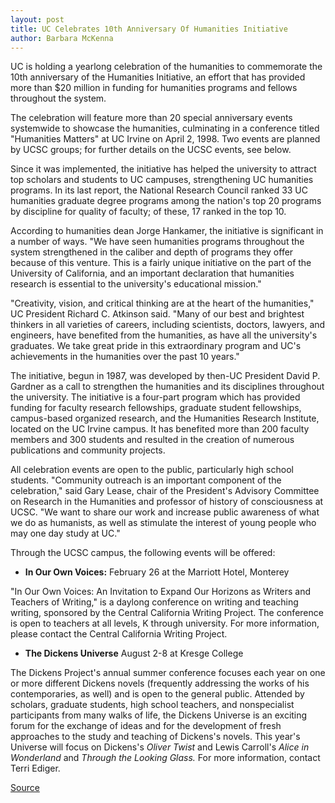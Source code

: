 ```yaml
---
layout: post
title: UC Celebrates 10th Anniversary Of Humanities Initiative
author: Barbara McKenna
---
```


UC is holding a yearlong celebration of the humanities to commemorate the 10th anniversary of the Humanities Initiative, an effort that has provided more than $20 million in funding for humanities programs and fellows throughout the system.

The celebration will feature more than 20 special anniversary events systemwide to showcase the humanities, culminating in a conference titled "Humanities Matters" at UC Irvine on April 2, 1998. Two events are planned by UCSC groups; for further details on the UCSC events, see below.

Since it was implemented, the initiative has helped the university to attract top scholars and students to UC campuses, strengthening UC humanities programs. In its last report, the National Research Council ranked 33 UC humanities graduate degree programs among the nation's top 20 programs by discipline for quality of faculty; of these, 17 ranked in the top 10.

According to humanities dean Jorge Hankamer, the initiative is significant in a number of ways. "We have seen humanities programs throughout the system strengthened in the caliber and depth of programs they offer because of this venture. This is a fairly unique initiative on the part of the University of California, and an important declaration that humanities research is essential to the university's educational mission."

"Creativity, vision, and critical thinking are at the heart of the humanities," UC President Richard C. Atkinson said. "Many of our best and brightest thinkers in all varieties of careers, including scientists, doctors, lawyers, and engineers, have benefited from the humanities, as have all the university's graduates. We take great pride in this extraordinary program and UC's achievements in the humanities over the past 10 years."

The initiative, begun in 1987, was developed by then-UC President David P. Gardner as a call to strengthen the humanities and its disciplines throughout the university. The initiative is a four-part program which has provided funding for faculty research fellowships, graduate student fellowships, campus-based organized research, and the Humanities Research Institute, located on the UC Irvine campus. It has benefited more than 200 faculty members and 300 students and resulted in the creation of numerous publications and community projects.

All celebration events are open to the public, particularly high school students. "Community outreach is an important component of the celebration," said Gary Lease, chair of the President's Advisory Committee on Research in the Humanities and professor of history of consciousness at UCSC. "We want to share our work and increase public awareness of what we do as humanists, as well as stimulate the interest of young people who may one day study at UC."

Through the UCSC campus, the following events will be offered:
* **In Our Own Voices:** February 26 at the Marriott Hotel, Monterey

"In Our Own Voices: An Invitation to Expand Our Horizons as Writers and Teachers of Writing," is a daylong conference on writing and teaching writing, sponsored by the Central California Writing Project. The conference is open to teachers at all levels, K through university. For more information, please contact the Central California Writing Project.

* **The Dickens Universe** August 2-8 at Kresge College

The Dickens Project's annual summer conference focuses each year on one or more different Dickens novels (frequently addressing the works of his contemporaries, as well) and is open to the general public. Attended by scholars, graduate students, high school teachers, and nonspecialist participants from many walks of life, the Dickens Universe is an exciting forum for the exchange of ideas and for the development of fresh approaches to the study and teaching of Dickens's novels. This year's Universe will focus on Dickens's _Oliver Twist_ and Lewis Carroll's _Alice in Wonderland_ and _Through the Looking Glass._ For more information, contact Terri Ediger.

[Source](http://www1.ucsc.edu/oncampus/currents/97-98/01-19/humanities.htm "Permalink to Tenth anniversary of Humanities Initiative: 01-19-98")
